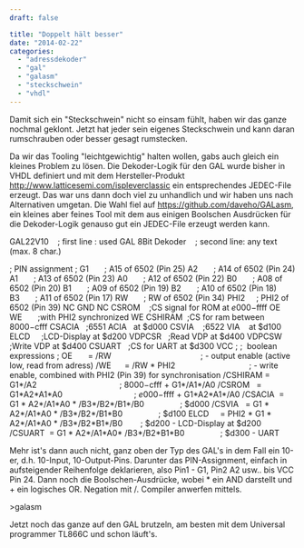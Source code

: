 ```yaml
---
draft: false

title: "Doppelt hält besser"
date: "2014-02-22"
categories: 
  - "adressdekoder"
  - "gal"
  - "galasm"
  - "steckschwein"
  - "vhdl"
---
```


Damit sich ein "Steckschwein" nicht so einsam fühlt, haben wir das ganze nochmal geklont. Jetzt hat jeder sein eigenes Steckschwein und kann daran rumschrauben oder besser gesagt rumstecken.

Da wir das Tooling "leichtgewichtig" halten wollen, gabs auch gleich ein kleines Problem zu lösen. Die Dekoder-Logik für den GAL wurde bisher in VHDL definiert und mit dem Hersteller-Produkt http://www.latticesemi.com/ispleverclassic ein entsprechendes JEDEC-File erzeugt. Das war uns dann doch viel zu unhandlich und wir haben uns nach Alternativen umgetan. Die Wahl fiel auf https://github.com/daveho/GALasm, ein kleines aber feines Tool mit dem aus einigen Boolschen Ausdrücken für die Dekoder-Logik genauso gut ein JEDEC-File erzeugt werden kann.

GAL22V10    ; first line : used GAL 8Bit Dekoder    ; second line: any text (max. 8 char.)

; PIN assignment ; G1       ; A15 of 6502 (Pin 25) A2       ; A14 of 6502 (Pin 24) A1       ; A13 of 6502 (Pin 23) A0       ; A12 of 6502 (Pin 22) B0       ; A08 of 6502 (Pin 20) B1       ; A09 of 6502 (Pin 19) B2       ; A10 of 6502 (Pin 18) B3       ; A11 of 6502 (Pin 17) RW       ; RW of 6502 (Pin 34) PHI2     ; PHI2 of 6502 (Pin 39) NC GND NC CSROM    ;CS signal for ROM at $e000-$ffff OE WE       ;with PHI2 synchronized WE CSHIRAM  ;CS for ram between  $8000-$cfff CSACIA   ;6551 ACIA   at $d000 CSVIA    ;6522 VIA    at $d100 ELCD     ;LCD-Display at $d200 VDPCSR   ;Read VDP at $d400 VDPCSW   ;Write VDP at $d400 CSUART   ;CS for UART at $d300 VCC ; ;  boolean expressions ; OE       = /RW                                        ; - output enable (active low, read from adress) /WE      = /RW \* PHI2                                 ; - write enable, combined with PHI2 (Pin 39) for synchronisation /CSHIRAM = G1\*/A2                                     ; $8000-$cfff + G1\*/A1\*/A0 /CSROM   = G1\*A2\*A1\*A0                                ; $e000-$ffff + G1\*A2\*A1\*/A0 /CSACIA  = G1 \* A2\*/A1\*A0 \* /B3\*/B2\*/B1\*/B0                ; $d000 /CSVIA   = G1 \* A2\*/A1\*A0 \* /B3\*/B2\*/B1\*B0                ; $d100 ELCD     = PHI2 \* G1 \* A2\*/A1\*A0 \* /B3\*/B2\*B1\*/B0        ; $d200 - LCD-Display at $d200 /CSUART  = G1 \* A2\*/A1\*A0\* /B3\*/B2\*B1\*B0                ; $d300 - UART

Mehr ist's dann auch nicht, ganz oben der Typ des GAL's in dem Fall ein 10-er, d.h. 10-Input, 10-Output-Pins. Darunter das PIN-Assignment, einfach in aufsteigender Reihenfolge deklarieren, also Pin1 - G1, Pin2 A2 usw.. bis VCC Pin 24. Dann noch die Boolschen-Ausdrücke, wobei \* ein AND darstellt und + ein logisches OR. Negation mit /. Compiler anwerfen mittels.

\>galasm

Jetzt noch das ganze auf den GAL brutzeln, am besten mit dem Universal programmer TL866C und schon läuft's.
